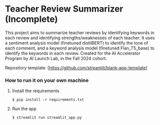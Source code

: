 # Teacher Review Summarizer (Incomplete)

This project aims to summarize teacher reviews by identifying keywords in each review and identifying strengths/weaknesses of each teacher.
It uses a sentiment analysis model (finetuned distilBERT) to identify the tone of each comment, and a keyword analysis model (finetuned Flan_T5_base) to identify the keywords in each review.
Created for the AI Accelerator Program by AI Launch Lab, in the Fall 2024 cohort.

Repository template: [https://github.com/streamlit/blank-app-template]

### How to run it on your own machine

1. Install the requirements

   ```
   $ pip install -r requirements.txt
   ```

2. Run the app

   ```
   $ streamlit run streamlit_app.py
   ```
